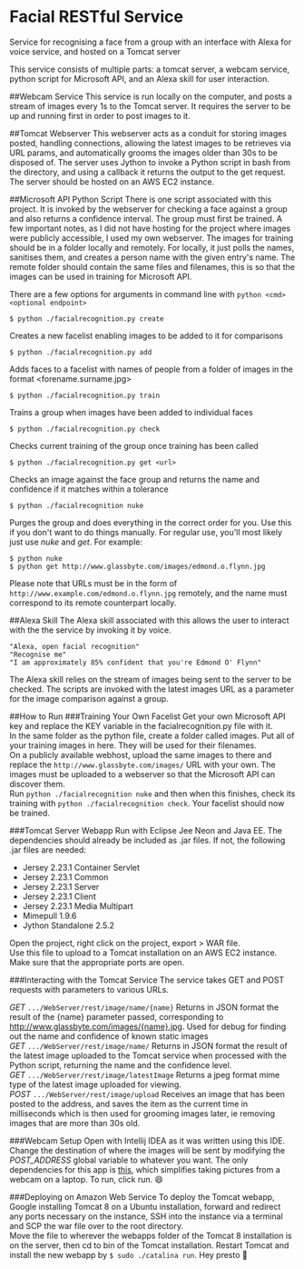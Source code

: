 # Facial RESTful Service
Service for recognising a face from a group with an interface with Alexa for voice service, and hosted on a Tomcat server

This service consists of multiple parts: a tomcat server, a webcam service, python script for Microsoft API, and an Alexa skill for user interaction.

##Webcam Service
This service is run locally on the computer, and posts a stream of images every 1s to the Tomcat server. It requires the server to be up and running first in order to post images to it.

##Tomcat Webserver
This webserver acts as a conduit for storing images posted, handling connections, allowing the latest images to be retrieves via URL params, and automatically grooms the images older than 30s to be disposed of. The server uses Jython to invoke a Python script in bash from the directory, and using a callback it returns the output to the get request. The server should be hosted on an AWS EC2 instance.

##Microsoft API Python Script
There is one script associated with this project. It is invoked by the webserver for checking a face against a group and also returns a confidence interval. The group must first be trained. A few important notes, as I did not have hosting for the project where images were publicly accessible, I used my own webserver. The images for training should be in a folder locally and remotely. For locally, it just polls the names, sanitises them, and creates a person name with the given entry's name. The remote folder should contain the same files and filenames, this is so that the images can be used in training for Microsoft API.

There are a few options for arguments in command line with ``python <cmd> <optional endpoint>``

```
$ python ./facialrecognition.py create
```
Creates a new facelist enabling images to be added to it for comparisons

```
$ python ./facialrecognition.py add
```
Adds faces to a facelist with names of people from a folder of images in the format <forename.surname.jpg>

```
$ python ./facialrecognition.py train
```
Trains a group when images have been added to individual faces
  
```
$ python ./facialrecognition.py check
```
Checks current training of the group once training has been called

```  
$ python ./facialrecognition.py get <url>
```
Checks an image against the face group and returns the name and confidence if it matches within a tolerance
  
```
$ python ./facialrecognition nuke
```
Purges the group and does everything in the correct order for you. Use this if you don't want to do things manually. For regular use, you'll most likely just use *nuke* and *get*. For example: 
```
$ python nuke
$ python get http://www.glassbyte.com/images/edmond.o.flynn.jpg
```

Please note that URLs must be in the form of ``http://www.example.com/edmond.o.flynn.jpg`` remotely, and the name must correspond to its remote counterpart locally. 

##Alexa Skill
The Alexa skill associated with this allows the user to interact with the the service by invoking it by voice. 
```
"Alexa, open facial recognition"
"Recognise me"
"I am approximately 85% confident that you're Edmond O' Flynn"
```

The Alexa skill relies on the stream of images being sent to the server to be checked. The scripts are invoked with the latest images URL as a parameter for the image comparison against a group.

##How to Run
###Training Your Own Facelist
Get your own Microsoft API key and replace the KEY variable in the facialrecognition.py file with it.  
In the same folder as the python file, create a folder called images. Put all of your training images in here. They will be used for their filenames.  
On a publicly available webhost, upload the same images to there and replace the ``http://www.glassbyte.com/images/`` URL with your own. The images must be uploaded to a webserver so that the Microsoft API can discover them.  
Run ``python ./facialrecognition nuke`` and then when this finishes, check its training with ``python ./facialrecognition check``. Your facelist should now be trained.  

###Tomcat Server Webapp
Run with Eclipse Jee Neon and Java EE. The dependencies should already be included as .jar files. If not, the following .jar files are needed:  
* Jersey 2.23.1 Container Servlet
* Jersey 2.23.1 Common
* Jersey 2.23.1 Server
* Jersey 2.23.1 Client
* Jersey 2.23.1 Media Multipart
* Mimepull 1.9.6
* Jython Standalone 2.5.2

Open the project, right click on the project, export > WAR file.  
Use this file to upload to a Tomcat installation on an AWS EC2 instance. Make sure that the appropriate ports are open.  

###Interacting with the Tomcat Service
The service takes GET and POST requests with parameters to various URLs. 

*GET* ``.../WebServer/rest/image/name/{name}`` Returns in JSON format the result of the {name} parameter passed, corresponding to http://www.glassbyte.com/images/{name}.jpg. Used for debug for finding out the name and confidence of known static images  
*GET* ``.../WebServer/rest/image/name/`` Returns in JSON format the result of the latest image uploaded to the Tomcat service when processed with the Python script, returning the name and the confidence level.  
*GET* ``.../WebServer/rest/image/latestImage`` Returns a jpeg format mime type of the latest image uploaded for viewing.  
*POST* ``.../WebServer/rest/image/upload`` Receives an image that has been posted to the address, and saves the item as the current time in milliseconds which is then used for grooming images later, ie removing images that are more than 30s old.  

###Webcam Setup
Open with Intellij IDEA as it was written using this IDE. Change the destination of where the images will be sent by modifying the *POST_ADDRESS* global variable to whatever you want. The only dependencies for this app is 
[this](https://github.com/sarxos/webcam-capture "Pls download me"), which simplifies taking pictures from a webcam on a laptop. To run, click run. :smile:

###Deploying on Amazon Web Service
To deploy the Tomcat webapp, Google installing Tomcat 8 on a Ubuntu installation, forward and redirect any ports necessary on the instance, SSH into the instance via a terminal and SCP the war file over to the root directory.  
Move the file to wherever the webapps folder of the Tomcat 8 installation is on the server, then cd to bin of the Tomcat installation. Restart Tomcat and install the new webapp by ``$ sudo ./catalina run``. Hey presto :dancer:
